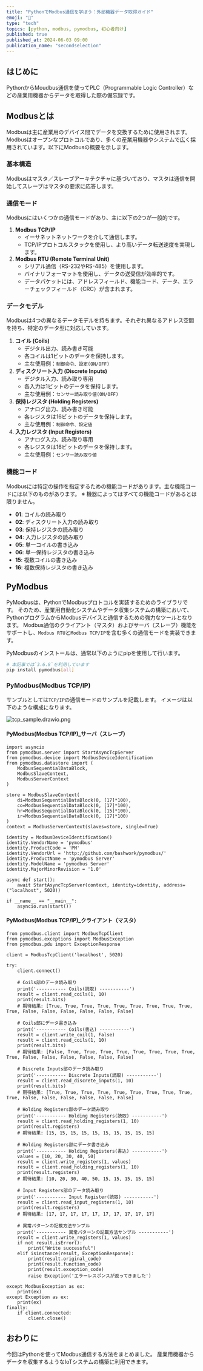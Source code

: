 ```yaml
---
title: "PythonでModbus通信を学ぼう：外部機器データ取得ガイド"
emoji: "🔗"
type: "tech"
topics: [python, modbus, pymodbus, 初心者向け]
published: true
published_at: 2024-06-03 09:00
publication_name: "secondselection"
---
```


## はじめに

PythonからMoudbus通信を使ってPLC（Programmable Logic Controller）などの産業用機器からデータを取得した際の備忘録です。

## Modbusとは

Modbusは主に産業用のデバイス間でデータを交換するために使用されます。
Modbusはオープンなプロトコルであり、多くの産業用機器やシステムで広く採用されています。以下にModbusの概要を示します。

### 基本構造

Modbusはマスタ／スレーブアーキテクチャに基づいており、マスタは通信を開始してスレーブはマスタの要求に応答します。

### 通信モード

Modbusにはいくつかの通信モードがあり、主に以下の2つが一般的です。

1. **Modbus TCP/IP**
    - イーサネットネットワークを介して通信します。
    - TCP/IPプロトコルスタックを使用し、より高いデータ転送速度を実現します。
2. **Modbus RTU (Remote Terminal Unit)**
    - シリアル通信（RS-232やRS-485）を使用します。
    - バイナリフォーマットを使用し、データの送受信が効率的です。
    - データパケットには、アドレスフィールド、機能コード、データ、エラーチェックフィールド（CRC）が含まれます。

### データモデル

Modbusは4つの異なるデータモデルを持ちます。それぞれ異なるアドレス空間を持ち、特定のデータ型に対応しています。

1. **コイル (Coils)**
    - デジタル出力、読み書き可能
    - 各コイルは1ビットのデータを保持します。
    - 主な使用例：`制御命令、設定(ON/OFF)`
2. **ディスクリート入力 (Discrete Inputs)**
    - デジタル入力、読み取り専用
    - 各入力は1ビットのデータを保持します。
    - 主な使用例：`センサー読み取り値(ON/OFF)`
3. **保持レジスタ (Holding Registers)**
    - アナログ出力、読み書き可能
    - 各レジスタは16ビットのデータを保持します。
    - 主な使用例：`制御命令、設定値`
4. **入力レジスタ (Input Registers)**
    - アナログ入力、読み取り専用
    - 各レジスタは16ビットのデータを保持します。
    - 主な使用例：`センサー読み取り値`

### 機能コード

Modbusには特定の操作を指定するための機能コードがあります。主な機能コードには以下のものがあります。
※ 機器によってはすべての機能コードがあるとは限りません。

- **01**: コイルの読み取り
- **02**: ディスクリート入力の読み取り
- **03**: 保持レジスタの読み取り
- **04**: 入力レジスタの読み取り
- **05**: 単一コイルの書き込み
- **06**: 単一保持レジスタの書き込み
- **15**: 複数コイルの書き込み
- **16**: 複数保持レジスタの書き込み

## PyModbus

PyModbusは、PythonでModbusプロトコルを実装するためのライブラリです。
そのため、産業用自動化システムやデータ収集システムの構築において、PythonプログラムからModbusデバイスと通信するための強力なツールとなります。
Modbus通信のクライアント（マスタ）およびサーバ（スレーブ）機能をサポートし、`Modbus RTU`と`Modbus TCP/IP`を含む多くの通信モードを実装できます。

PyModbusのインストールは、通常以下のようにpipを使用して行います。

```bash
# 本記事では`3.6.8`を利用しています
pip install pymodbus[all]
```

### PyModbus(Modbus TCP/IP)

サンプルとしては`TCP/IP`の通信モードのサンプルを記載します。
イメージは以下のような構成になります。

![tcp_sample.drawio.png](/images/modbus_from_python/tcp_sample.drawio.png)

#### PyModbus(Modbus TCP/IP)_サーバ（スレーブ）

```python: server.py
import asyncio
from pymodbus.server import StartAsyncTcpServer
from pymodbus.device import ModbusDeviceIdentification
from pymodbus.datastore import (
    ModbusSequentialDataBlock,
    ModbusSlaveContext,
    ModbusServerContext
)

store = ModbusSlaveContext(
    di=ModbusSequentialDataBlock(0, [17]*100),
    co=ModbusSequentialDataBlock(0, [17]*100),
    hr=ModbusSequentialDataBlock(0, [15]*100),
    ir=ModbusSequentialDataBlock(0, [17]*100)
)
context = ModbusServerContext(slaves=store, single=True)

identity = ModbusDeviceIdentification()
identity.VendorName = 'pymodbus'
identity.ProductCode = 'PM'
identity.VendorUrl = 'http://github.com/bashwork/pymodbus/'
identity.ProductName = 'pymodbus Server'
identity.ModelName = 'pymodbus Server'
identity.MajorMinorRevision = '1.0'

async def start():
    await StartAsyncTcpServer(context, identity=identity, address=("localhost", 5020))

if __name__ == "__main__":
    asyncio.run(start())
```

#### PyModbus(Modbus TCP/IP)_クライアント（マスタ）

```python: client.py
from pymodbus.client import ModbusTcpClient
from pymodbus.exceptions import ModbusException
from pymodbus.pdu import ExceptionResponse

client = ModbusTcpClient('localhost', 5020)

try:
    client.connect()

    # Coils部のデータ読み取り
    print('----------- Coils(読取) -----------')
    result = client.read_coils(1, 10)
    print(result.bits)
    # 期待結果: [True, True, True, True, True, True, True, True, True, True, False, False, False, False, False, False]

    # Coils部にデータ書き込み
    print('----------- Coils(書込) -----------')
    result = client.write_coil(1, False)
    result = client.read_coils(1, 10)
    print(result.bits)
    # 期待結果: [False, True, True, True, True, True, True, True, True, True, False, False, False, False, False, False]

    # Discrete Inputs部のデータ読み取り
    print('----------- Discrete Inputs(読取) -----------')
    result = client.read_discrete_inputs(1, 10)
    print(result.bits)
    # 期待結果: [True, True, True, True, True, True, True, True, True, True, False, False, False, False, False, False]

    # Holding Registers部のデータ読み取り
    print('----------- Holding Registers(読取) -----------')
    result = client.read_holding_registers(1, 10)
    print(result.registers)
    # 期待結果: [15, 15, 15, 15, 15, 15, 15, 15, 15, 15]

    # Holding Registers部にデータ書き込み
    print('----------- Holding Registers(書込) -----------')
    values = [10, 20, 30, 40, 50]
    result = client.write_registers(1, values)
    result = client.read_holding_registers(1, 10)
    print(result.registers)
    # 期待結果: [10, 20, 30, 40, 50, 15, 15, 15, 15, 15]

    # Input Registers部のデータ読み取り
    print('----------- Input Register(読取) -----------')
    result = client.read_input_registers(1, 10)
    print(result.registers)
    # 期待結果: [17, 17, 17, 17, 17, 17, 17, 17, 17, 17]

    # 異常パターンの記載方法サンプル
    print('----------- 異常パターンの記載方法サンプル -----------')
    result = client.write_registers(1, values)
    if not result.isError():
        print("Write successful")
    elif isinstance(result, ExceptionResponse):
        print(result.original_code)
        print(result.function_code)
        print(result.exception_code)
        raise Exception('エラーレスポンスが返ってきました')

except ModbusException as ex:
    print(ex)
except Exception as ex:
    print(ex)
finally:
    if client.connected:
        client.close()
```

## おわりに

今回はPythonを使ってModbus通信する方法をまとめました。
産業用機器からデータを収集するようなIoTシステムの構築に利用できます。
